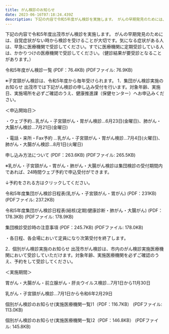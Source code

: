```yaml
---
title: がん検診のお知らせ
date: 2023-06-16T07:18:24.439Z
description: 下記の内容で令和5年度がん検診を実施します。 がんの早期発見のためには、自覚症状がない時から検診を受けることが大切です。
---
```

下記の内容で令和5年度出茂市がん検診を実施します。 がんの早期発見のためには、自覚症状がない時から検診を受けることが大切です。気になる症状がある人は、早急に医療機関で受診してください。すでに医療機関に定期受診している人は、かかりつけの医療機関で受診してください。（健診結果が要受診となることがあります。）

令和5年度がん検診一覧 (PDF：76.4KB) (PDFファイル: 76.9KB)

※子宮頸がん検診は、令和5年度から毎年受けられます。
1．集団がん検診実施のお知らせ
出茂市では下記がん検診の申し込み受付を行います。対象年齢、実施日、実施場所を必ずご確認のうえ、健康推進課（保健センター）へお申込みください。

＜申込開始日＞

・ウェブ予約…乳がん・子宮頸がん・胃がん検診…6月23日(金曜日)、肺がん・大腸がん検診…7月21日(金曜日)

・電話・来所・Fax予約 …乳がん・子宮頸がん・胃がん検診…7月4日(火曜日)、肺がん・大腸がん検診…8月1日(火曜日)

申し込み方法について (PDF：263.6KB) (PDFファイル: 265.5KB)

※乳がん・子宮頸がん・胃がん・肺がん・大腸がん検診は集団検診の受付期間内であれば、24時間ウェブ予約で申込受付ができます。

 ↓予約をされる方はクリックしてください。

令和5年度集団がん検診日程表(乳がん・子宮頸がん・胃がん) (PDF：231KB) (PDFファイル: 237.2KB)

令和5年度集団がん検診日程表(結核(定期)健康診断・肺がん・大腸がん) (PDF：178.3KB) (PDFファイル: 178.9KB)

集団検診受診時の注意事項 (PDF：245.7KB) (PDFファイル: 178.0KB)

・各日程、各会場において定員になり次第受付を終了します。

2．個別がん検診実施のお知らせ
出茂市がん検診は、市内のがん検診実施医療機関において受診していただけます。対象年齢、実施医療機関を必ずご確認のうえ、予約をして受診してください。

＜実施期間＞

胃がん・大腸がん・前立腺がん・肝炎ウイルス検診…7月1日から11月30日

乳がん・子宮頸がん検診…7月1日から令和6年2月29日

個別がん検診のお知らせ(実施医療機関一覧)1（PDF：116.7KB） (PDFファイル: 113.0KB)

個別がん検診のお知らせ(実施医療機関一覧)2（PDF：146.8KB） (PDFファイル: 145.8KB)